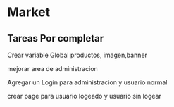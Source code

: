 # Market
## Tareas Por completar
Crear variable Global productos, imagen,banner 

mejorar area de administracion

Agregar un Login para administracion y usuario normal

crear page para usuario logeado y usuario sin logear
